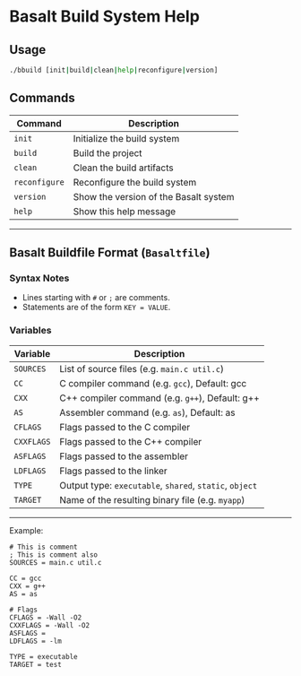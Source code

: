 # Basalt Build System Help

## Usage

```bash
./bbuild [init|build|clean|help|reconfigure|version]
```

## Commands

| Command       | Description                           |
| ------------- | ------------------------------------- |
| `init`        | Initialize the build system           |
| `build`       | Build the project                     |
| `clean`       | Clean the build artifacts             |
| `reconfigure` | Reconfigure the build system          |
| `version`     | Show the version of the Basalt system |
| `help`        | Show this help message                |

---

## Basalt Buildfile Format (`Basaltfile`)

### Syntax Notes

* Lines starting with `#` or `;` are comments.
* Statements are of the form `KEY = VALUE`.

### Variables

| Variable   | Description                                             |
| ---------- | ------------------------------------------------------- |
| `SOURCES`  | List of source files (e.g. `main.c util.c`)             |
| `CC`       | C compiler command (e.g. `gcc`), Default: gcc           |
| `CXX`      | C++ compiler command (e.g. `g++`), Default: g++         |
| `AS`       | Assembler command (e.g. `as`), Default: as              |
| `CFLAGS`   | Flags passed to the C compiler                          |
| `CXXFLAGS` | Flags passed to the C++ compiler                        |
| `ASFLAGS`  | Flags passed to the assembler                           |
| `LDFLAGS`  | Flags passed to the linker                              |
| `TYPE`     | Output type: `executable`, `shared`, `static`, `object` |
| `TARGET`   | Name of the resulting binary file (e.g. `myapp`)        |



---

Example:

```BasaltBuild
# This is comment
; This is comment also
SOURCES = main.c util.c

CC = gcc
CXX = g++
AS = as

# Flags
CFLAGS = -Wall -O2
CXXFLAGS = -Wall -O2
ASFLAGS =
LDFLAGS = -lm

TYPE = executable
TARGET = test
```
